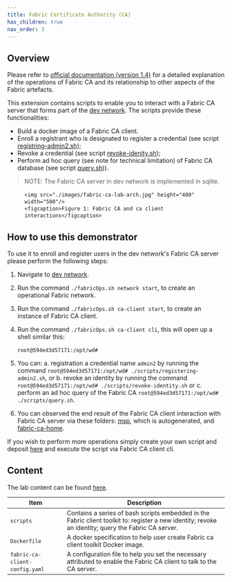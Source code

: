 ```yaml
---
title: Fabric Certificate Authority (CA)
has_children: true
nav_order: 3
---
```


## Overview

Please refer to [official documentation (version 1.4)](https://hyperledger-fabric-ca.readthedocs.io/en/release-1.4/) for a detailed explanation of the operations of Fabric CA and its relationship to other aspects of the Fabric artefacts.

This extension contains scripts to enable you to interact with a Fabric CA server that forms part of the [dev network](./networks.md). The scripts provide these functionalities:

* Build a docker image of a Fabric CA client.
* Enroll a registrant who is designated to register a credential (see script [registring-admin2.sh](../extensions/fabric-ca-client/scripts/registering-admin2.sh));
* Revoke a credential (see script [revoke-idenity.sh](../extensions/fabric-ca-client/scripts/revoke-idenity.sh));
* Perform ad hoc query (see note for technical limitation) of Fabric CA database (see script [query.sh](../extensions/fabric-ca-client/scripts/query.sh))).

> NOTE:
> The Fabric CA server in dev network is implemented in sqlite.

<figure>

    <img src="./images/fabric-ca-lab-arch.jpg" height="400" width="500"/>
    <figcaption>Figure 1: Fabric CA and ca client interactions</figcaption>

</figure>

## How to use this demonstrator

To use it to enroll and register users in the dev network's Fabric CA server please perform the following steps:

1. Navigate to [dev network](../networks/dev).
2. Run the command `./fabricOps.sh network start`, to create an operational Fabric network.
3. Run the command `./fabricOps.sh ca-client start`, to create an instance of Fabric CA client.
4. Run the command `./fabricOps.sh ca-client cli`, this will open up a shell similar this:

   ```shell
   root@594ed3d57171:/opt/wd#
   ```

5. You can:
   a. registration a credential name `admin2` by running the command `root@594ed3d57171:/opt/wd# ./scripts/registering-admin2.sh`, or
   b. revoke an identity by running the command `root@594ed3d57171:/opt/wd# ./scripts/revoke-identity.sh` or
   c. perform an ad hoc query of the Fabric CA `root@594ed3d57171:/opt/wd# ./scripts/query.sh`.
6. You can observed the end result of the Fabric CA client interaction with Fabric CA server via these folders: [msp](../extensions/fabric-ca-client/msp), which is autogenerated, and [fabric-ca-home](../networks/dev/fabric-ca-home). 

If you wish to perform more operations simply create your own script and deposit [here](../extensions/fabric-ca-client/scripts) and execute the script via Fabric CA client cli. 

## Content

The lab content can be found [here](../extensions/fabric-ca-client).

| Item | Description |
| --- | --- |
| `scripts` | Contains a series of bash scripts embedded in the Fabric client toolkit to: register a new identity; revoke an identity; query the Fabric CA server. |
| `Dockerfile` | A docker specification to help user create Fabric ca client toolkit Docker image. |
| `fabric-ca-client-config.yaml` | A configuration file to help you set the necessary attributed to enable the Fabric CA client to talk to the CA server. |
